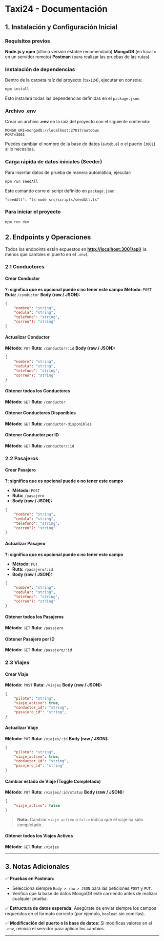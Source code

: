 # **Taxi24 - Documentación**

## **1. Instalación y Configuración Inicial**

### **Requisitos previos**

**Node.js y npm** (última versión estable recomendada)
**MongoDB** (en local o en un servidor remoto)
**Postman** (para realizar las pruebas de las rutas)

### **Instalación de dependencias**

Dentro de la carpeta raíz del proyecto (`taxi24`), ejecutar en consola:

```bash
npm install
```

Esto instalará todas las dependencias definidas en el `package.json`.

### **Archivo .env**

Crear un archivo **.env** en la raíz del proyecto con el siguiente contenido:

```env
MONGO_URI=mongodb://localhost:27017/autobus
PORT=3001
```

Puedes cambiar el nombre de la base de datos (`autobus`) o el puerto (`3001`) si lo necesitas.

### **Carga rápida de datos iniciales (Seeder)**

Para insertar datos de prueba de manera automática, ejecutar:

```bash
npm run seedAll
```

Este comando corre el script definido en `package.json`:

```
"seedAll": "ts-node src/scripts/seedAll.ts"
```
### **Para iniciar el proyecto**
```bash
npm run dev
```
## **2. Endpoints y Operaciones**

Todos los endpoints están expuestos en **[http://localhost:3001/api/](http://localhost:3001/api/)** (a menos que cambies el puerto en el `.env`).

### **2.1 Conductores**

#### **Crear Conductor**
**?: significa que es opcional puede o no tener este campo**
**Método:** `POST`
**Ruta:** `/conductor`
**Body (raw / JSON):**

```json
{
    "nombre": "string",
    "cedula": "string",
    "telefono": "string",
    "correo"?: "string"
}
```

#### **Actualizar Conductor**

**Método:** `PUT`
**Ruta:** `/conductor/:id`
**Body (raw / JSON):**

```json
{
    "nombre": "string",
    "cedula": "string",
    "telefono": "string",
    "correo"?: "string"
}
```

#### **Obtener todos los Conductores**

**Método:** `GET`
**Ruta:** `/conductor`

#### **Obtener Conductores Disponibles**

**Método:** `GET`
**Ruta:** `/conductor-disponibles`

#### **Obtener Conductor por ID**

**Método:** `GET`
**Ruta:** `/conductor/:id`


### **2.2 Pasajeros**

#### **Crear Pasajero**
**?: significa que es opcional puede o no tener este campo**
* **Método:** `POST`
* **Ruta:** `/pasajero`
* **Body (raw / JSON):**

```json
{
    "nombre": "string",
    "cedula": "string",
    "telefono": "string",
    "correo"?: "string"
}
```

#### **Actualizar Pasajero**
**?: significa que es opcional puede o no tener este campo**
* **Método:** `PUT`
* **Ruta:** `/pasajero/:id`
* **Body (raw / JSON):**

```json
{
    "nombre": "string",
    "cedula": "string",
    "telefono": "string",
    "correo"?: "string"
}
```

#### **Obtener todos los Pasajeros**

**Método:** `GET`
**Ruta:** `/pasajero`

#### **Obtener Pasajero por ID**

**Método:** `GET`
**Ruta:** `/pasajero/:id`


### **2.3 Viajes**

#### **Crear Viaje**

**Método:** `POST`
**Ruta:** `/viajes`
**Body (raw / JSON):**

```json
{
    "piloto": "string",
    "viaje_activo": true,
    "conductor_id": "string",
    "pasajero_id": "string",
}
```

#### **Actualizar Viaje**

**Método:** `PUT`
**Ruta:** `/viajes/:id`
**Body (raw / JSON):**

```json
{
    "piloto": "string",
    "viaje_activo": true,
    "conductor_id": "string",
    "pasajero_id": "string"
}
```

#### **Cambiar estado de Viaje (Toggle Completado)**

**Método:** `PUT`
**Ruta:** `/viajes/:id/status`
**Body (raw / JSON):**

```json
{
    "viaje_activo": false
}
```

> **Nota:** Cambiar `viaje_activo` a `false` indica que el viaje ha sido completado.

#### **Obtener todos los Viajes Activos**

**Método:** `GET`
**Ruta:** `/viajes`

---

## **3. Notas Adicionales**

✅ **Pruebas en Postman:**

* Selecciona siempre `Body > raw > JSON` para las peticiones `POST` y `PUT`.
* Verifica que la base de datos MongoDB esté corriendo antes de realizar cualquier prueba.

✅ **Estructura de datos esperada:**
Asegúrate de enviar siempre los campos requeridos en el formato correcto (por ejemplo, `boolean` sin comillas).

✅ **Modificación del puerto o la base de datos:**
Si modificas valores en el `.env`, reinicia el servidor para aplicar los cambios.

---

